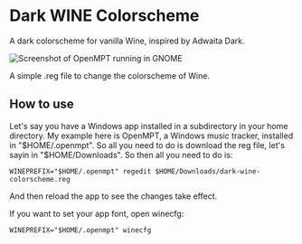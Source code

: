 # Dark WINE Colorscheme

A dark colorscheme for vanilla Wine, inspired by Adwaita Dark.

![Screenshot of OpenMPT running in GNOME](/images/screeeshot.png)

A simple .reg file to change the colorscheme of Wine.  

## How to use

Let's say you have a Windows app installed in a subdirectory in your home directory.  My example here is OpenMPT, a Windows music tracker, installed in "$HOME/.openmpt".  So all you need to do is download the reg file, let's sayin in "$HOME/Downloads". So then all you need to do is:

    WINEPREFIX="$HOME/.openmpt" regedit $HOME/Downloads/dark-wine-colorscheme.reg

And then reload the app to see the changes take effect.

If you want to set your app font, open winecfg:

    WINEPREFIX="$HOME/.openmpt" winecfg
